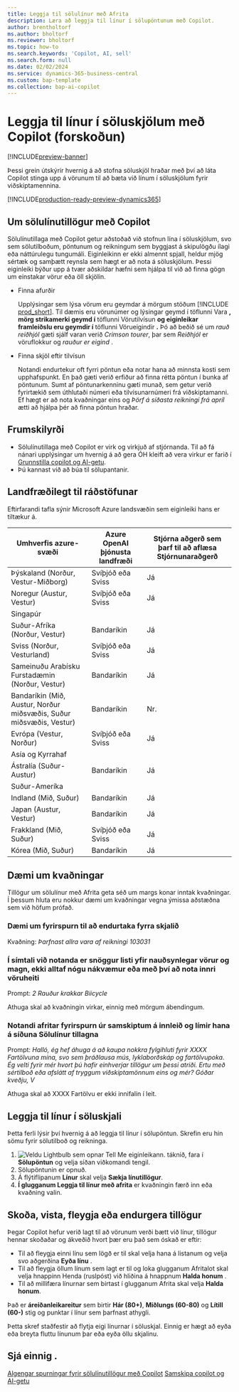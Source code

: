 ```yaml
---
title: Leggja til sölulínur með Afrita
description: Læra að leggja til línur í sölupöntunum með Copilot.
author: brentholtorf
ms.author: bholtorf
ms.reviewer: bholtorf
ms.topic: how-to
ms.search.keywords: 'Copilot, AI, sell'
ms.search.form: null
ms.date: 02/02/2024
ms.service: dynamics-365-business-central
ms.custom: bap-template
ms.collection: bap-ai-copilot
---
```


# <a name="suggest-lines-on-sales-documents-with-copilot-preview"></a>Leggja til línur í söluskjölum með Copilot (forskoðun)

[!INCLUDE[preview-banner](includes/preview-banner.md)]

Þessi grein útskýrir hvernig á að stofna söluskjöl hraðar með því að láta Copilot stinga upp á vörunum til að bæta við línum í söluskjölum fyrir viðskiptamennina.

[!INCLUDE[production-ready-preview-dynamics365](includes/production-ready-preview-dynamics365.md)]

## <a name="about-sales-line-suggestions-with-copilot"></a>Um sölulínutillögur með Copilot

Sölulínutillaga með Copilot getur aðstoðað við stofnun lína í söluskjölum, svo sem sölutilboðum, pöntunum og reikningum sem byggjast á skipulögðu ílagi eða náttúrulegu tungumáli. Eiginleikinn er ekki almennt spjall, heldur mjög sértæk og samþætt reynsla sem hægt er að nota á söluskjölum. Þessi eiginleiki býður upp á tvær aðskildar hæfni sem hjálpa til við að finna gögn um einstakar vörur eða öll skjölin.

* Finna afurðir

  Upplýsingar sem lýsa vörum eru geymdar á mörgum stöðum [!INCLUDE [prod_short](includes/prod_short.md)]. Til dæmis eru vörunúmer og lýsingar geymd í töflunni Vara **, mörg strikamerki geymd í** töflunni Vörutilvísun **og eiginleikar framleiðslu eru geymdir í** töflunni Vörueigindir **.**  Þó að beðið sé um *rauð reiðhjól* gæti sjálf varan verið *Crimson tourer*, þar sem *Reiðhjól* er vöruflokkur og *rauður er eigind* .

* Finna skjöl eftir tilvísun

  Notandi endurtekur oft fyrri pöntun eða notar hana að minnsta kosti sem upphafspunkt. En það gæti verið erfiður að finna rétta pöntun í bunka af pöntunum. Sumt af pöntunarkenninu gæti munað, sem getur verið fyrirtækið sem úthlutaði númeri eða tilvísunarnúmeri frá viðskiptamanni. Ef hægt er að nota kvaðningar eins og *Þörf á síðasta reikningi frá apríl* ætti að hjálpa þér að finna pöntun hraðar.

## <a name="prerequisites"></a>Frumskilyrði

* Sölulínutillaga með Copilot er virk og virkjuð af stjórnanda. Til að fá nánari upplýsingar um hvernig á að gera ÓH kleift að vera virkur er farið í [Grunnstilla copilot og AI-getu](enable-ai.md).
* Þú kannast við að búa til sölupantanir.

## <a name="geographic-availability"></a>Landfræðilegt til ráðstöfunar

Eftirfarandi tafla sýnir Microsoft Azure landsvæðin sem eiginleiki hans er tiltækur á.

|Umhverfis azure-svæði  |Azure OpenAI þjónusta landfræði   |Stjórna aðgerð sem þarf til að aflæsa Stjórnunaraðgerð  |
|---------|---------|---------|
|Þýskaland (Norður, Vestur-Miðborg)     | Svíþjóð eða Sviss        |  Já       |
|Noregur (Austur, Vestur)     | Svíþjóð eða Sviss        | Já     |
|Singapúr     |         |         |
|Suður-Afríka (Norður, Vestur)     |   Bandaríkin      |   Já      |
|Sviss (Norður, Vesturland)     |  Svíþjóð eða Sviss       |    Já     |
|Sameinuðu Arabísku Furstadæmin (Norður, Vestur)     |    Bandaríkin     |   Já     |
|Bandaríkin (Mið, Austur, Norður miðsvæðis, Suður miðsvæðis, Vestur)     |   Bandaríkin      |   Nr.      |
|Evrópa (Vestur, Norður)     |   Svíþjóð eða Sviss      |   Já      |
|Asía og Kyrrahaf     |         |         |
|Ástralía (Suður-Austur)     |   Bandaríkin      |    Já     |
|Suður-Ameríka     |         |         |
|Indland (Mið, Suður)     |    Bandaríkin     |   Já      |
|Japan (Austur, Vestur)     |    Bandaríkin     |    Já     |
|Frakkland (Mið, Suður)     |    Svíþjóð eða Sviss     |    Já     |
|Kórea (Mið, Suður)     |    Bandaríkin     |    Já     |

## <a name="examples-of-prompts"></a>Dæmi um kvaðningar

Tillögur um sölulínur með Afrita geta séð um margs konar inntak kvaðningar. Í þessum hluta eru nokkur dæmi um kvaðningar vegna ýmissa aðstæðna sem við höfum prófað.

### <a name="sample-inquiry-to-repeat-the-past-document"></a>Dæmi um fyrirspurn til að endurtaka fyrra skjalið

Kvaðning: *Þarfnast allra vara af reikningi 103031*

### <a name="during-phone-call-user-quickly-types-list-of-required-products-and-quantities-not-always-accurate-enough-or-using-internal-product-names"></a>Í símtali við notanda er snöggur listi yfir nauðsynlegar vörur og magn, ekki alltaf nógu nákvæmur eða með því að nota innri vöruheiti

Prompt: *2 Rauður krakkar Biicycle*

Athuga skal að kvaðningin virkar, einnig með mörgum ábendingum.

### <a name="a-user-copies-an-inquiry-from-an-inbound-communication-and-pastes-it-to-the-sales-lines-suggestions-page"></a>Notandi afritar fyrirspurn úr samskiptum á innleið og límir hana á síðuna Sölulínur tillagna

Prompt: *Halló, ég hef áhuga á að kaupa nokkra fylgihluti fyrir XXXX Fartölvuna mína, svo sem þráðlausa mús, lyklaborðskáp og fartölvupoka. Ég velti fyrir mér hvort þú hafir einhverjar tillögur um þessi atriði. Ertu með sértilboð eða afslátt af tryggum viðskiptamönnum eins og mér? Góðar kveðju, V*

Athuga skal að XXXX Fartölvu er ekki innifalin í leit.

## <a name="suggest-lines-on-a-sales-document"></a>Leggja til línur í söluskjali

Þetta ferli lýsir því hvernig á að leggja til línur í sölupöntun. Skrefin eru hin sömu fyrir sölutilboð og reikninga.

1.  ![Veldu Lightbulb sem opnar Tell Me eiginleikann.](media/ui-search/search_small.png "Segðu mér hvað þú vilt gera") táknið, fara í **Sölupöntun** og velja síðan viðkomandi tengil.
1. Sölupöntunin er opnuð.
1. Á flýtiflipanum **Línur** skal velja **Sækja línutillögur**.
1.  **Í glugganum Leggja til línur með afrita** er kvaðningin færð inn eða kvaðning valin.

## <a name="review-save-discard-or-regenerate-suggestions"></a>Skoða, vista, fleygja eða endurgera tillögur

Þegar Copilot hefur verið lagt til að vörunum verði bætt við línur, tillögur hennar skoðaðar og ákveðið hvort þær eru það sem óskað er eftir:

* Til að fleygja einni línu sem lögð er til skal velja hana á listanum og velja svo aðgerðina **Eyða línu** .
* Til að fleygja öllum línum sem lagt er til og loka glugganum Afritalot skal velja hnappinn Henda (ruslpóst) við hliðina á hnappnum **Halda honum** .
* Til að millifæra línurnar sem birtast í glugganum Afrita skal velja **Halda honum**. 

Það er **áreiðanleikareitur** sem birtir **Hár (80+)**, **Miðlungs (60-80)** og **Lítill (60-)** stig og punktar í línur sem þarfnast athygli.

Þetta skref staðfestir að flytja eigi línurnar í söluskjal. Einnig er hægt að eyða eða breyta fluttu línunum þar eða eyða öllu skjalinu.

## <a name="see-also"></a>Sjá einnig .

[Algengar spurningar fyrir sölulínutillögur með Copilot](faq-sales-suggest-sales-lines-with-copilot.md)
[Samskipa copilot og AI-getu](enable-ai.md)
